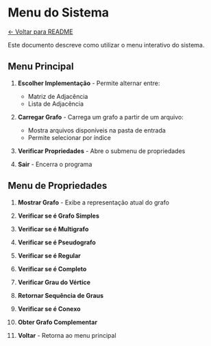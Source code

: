# Menu do Sistema

[← Voltar para README](../README.md)

Este documento descreve como utilizar o menu interativo do sistema.

## Menu Principal

1. **Escolher Implementação** - Permite alternar entre:
   - Matriz de Adjacência
   - Lista de Adjacência

2. **Carregar Grafo** - Carrega um grafo a partir de um arquivo:
   - Mostra arquivos disponíveis na pasta de entrada
   - Permite selecionar por índice

3. **Verificar Propriedades** - Abre o submenu de propriedades

0. **Sair** - Encerra o programa

## Menu de Propriedades

1. **Mostrar Grafo** - Exibe a representação atual do grafo
2. **Verificar se é Grafo Simples**
3. **Verificar se é Multigrafo**
4. **Verificar se é Pseudografo**
5. **Verificar se é Regular**
6. **Verificar se é Completo**
7. **Verificar Grau do Vértice**
8. **Retornar Sequência de Graus**
9. **Verificar se é Conexo**
10. **Obter Grafo Complementar**

0. **Voltar** - Retorna ao menu principal
